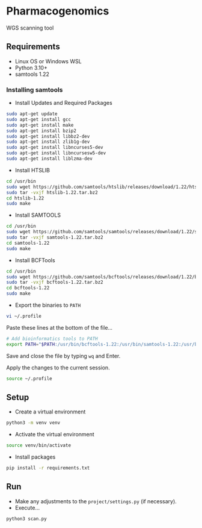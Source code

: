 # Pharmacogenomics
WGS scanning tool

## Requirements
- Linux OS or Windows WSL
- Python 3.10+
- samtools 1.22

### Installing samtools
- Install Updates and Required Packages
```bash
sudo apt-get update
sudo apt-get install gcc
sudo apt-get install make
sudo apt-get install bzip2
sudo apt-get install libbz2-dev
sudo apt-get install zlib1g-dev
sudo apt-get install libncurses5-dev 
sudo apt-get install libncursesw5-dev
sudo apt-get install liblzma-dev
```

- Install HTSLIB
```bash
cd /usr/bin
sudo wget https://github.com/samtools/htslib/releases/download/1.22/htslib-1.22.tar.bz2
sudo tar -vxjf htslib-1.22.tar.bz2
cd htslib-1.22
sudo make
```

- Install SAMTOOLS
```bash
cd /usr/bin
sudo wget https://github.com/samtools/samtools/releases/download/1.22/samtools-1.22.tar.bz2
sudo tar -vxjf samtools-1.22.tar.bz2
cd samtools-1.22
sudo make
```

- Install BCFTools
```bash
cd /usr/bin
sudo wget https://github.com/samtools/bcftools/releases/download/1.22/bcftools-1.22.tar.bz2
sudo tar -vxjf bcftools-1.22.tar.bz2
cd bcftools-1.22
sudo make
```

- Export the binaries to `PATH`
```bash
vi ~/.profile
```

Paste these lines at the bottom of the file...
```bash
# Add bioinformatics tools to PATH
export PATH="$PATH:/usr/bin/bcftools-1.22:/usr/bin/samtools-1.22:/usr/bin/htslib-1.22"
```

Save and close the file by typing `wq` and Enter.

Apply the changes to the current session.
```bash
source ~/.profile
```

## Setup
- Create a virtual environment
```bash
python3 -m venv venv
```

- Activate the virtual environment
```bash
source venv/bin/activate
```

- Install packages
```bash
pip install -r requirements.txt
```

## Run
- Make any adjustments to the `project/settings.py` (if necessary).
- Execute...
```bash
python3 scan.py
```
